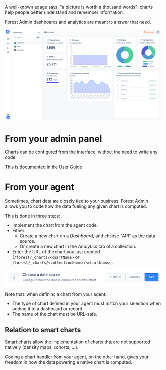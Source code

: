 A well-known adage says, "a picture is worth a thousand words": charts help people better understand and remember information.

Forest Admin dashboards and analytics are meant to answer that need.

![Dashboard example](../../assets/chart-dashboard-on-live-demo.png)

# From your admin panel

Charts can be configured from the interface, without the need to write any code.

This is documented in the [User Guide](https://docs.forestadmin.com/user-guide/dashboards/charts)

# From your agent

Sometimes, chart data are closely tied to your business. Forest Admin allows you to code how the data fueling any given chart is computed.

This is done in three steps:

- Implement the chart from the agent code.
- Either
  - Create a new chart on a _Dashboard_, and choose "API" as the data source.
  - Or create a new chart in the _Analytics_ tab of a collection.
- Enter the URL of the chart you just created (`/forest/_charts/<chartName>` or `/forest/_charts/<collectionName>/<chartName>`).

![](../../assets/chart-api.png)

Note that, when defining a chart from your agent:

- The type of chart defined in your agent must match your selection when adding it to a dashboard or record.
- The name of the chart must be URL-safe.

## Relation to smart charts

[Smart charts](../../frontend-customization/smart-charts/README.md) allow the implementation of charts that are not supported natively (density maps, cohorts, ...).

Coding a chart handler from your agent, on the other hand, gives your freedom in how the data powering a native chart is computed.
